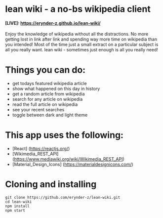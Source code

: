 # lean wiki - a no-bs wikipedia client

#### [LIVE]: https://erynder-z.github.io/lean-wiki/

Enjoy the knowledge of wikipedia without all the distractions. No more getting lost in link after link and spending way more time on wikipedia than you intended!
Most of the time just a small extract on a particular subject is all you really want.
lean wiki - sometimes just enough is all you really need!

# Things you can do:

- get todays featured wikipedia article
- show what happened on this day in history
- get a random article from wikipedia
- search for any article on wikipedia
- read the full article on wikipedia
- see your recent searches
- toggle between dark and light theme

# This app uses the following:

- [React] (https://reactjs.org/)
- [Wikimedia_REST_API] (https://www.mediawiki.org/wiki/Wikimedia_REST_API)
- [Material_Design_Icons] (https://materialdesignicons.com/)

# Cloning and installing

```
git clone https://github.com/erynder-z/lean-wiki.git
cd lean-wiki
npm install
npm start
```
